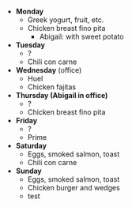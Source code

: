 
- **Monday**
	- Greek yogurt, fruit, etc.
	- Chicken breast fino pita
		- Abigail: with sweet potato
- **Tuesday**
	- ?
	- Chili con carne
- **Wednesday** (office)
	- Huel
	- Chicken fajitas
- **Thursday (Abigail in office)**
	- ?
	- Chicken breast fino pita
- **Friday**
	- ?
	- Prime
- **Saturday**
	- Eggs, smoked salmon, toast
	- Chili con carne
- **Sunday**
	- Eggs, smoked salmon, toast
	- Chicken burger and wedges
	- test